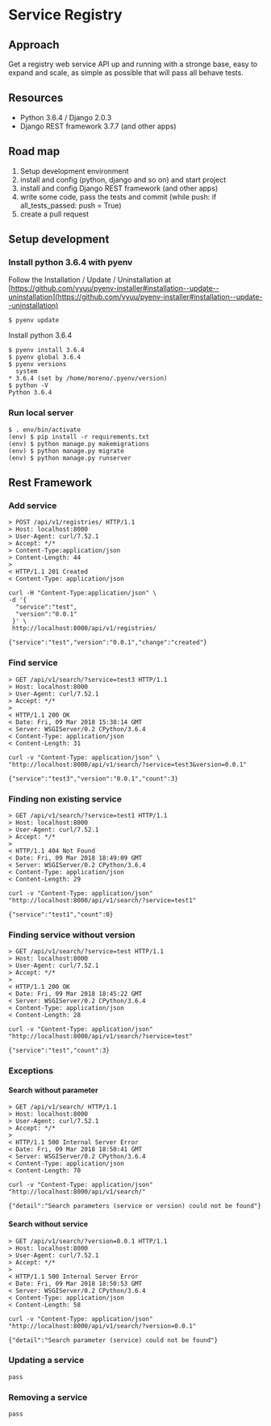 # Service Registry

## Approach
Get a registry web service API up and running with a stronge base, easy to expand and scale, as simple as possible that will pass all behave tests.

## Resources
- Python 3.6.4 / Django 2.0.3
- Django REST framework 3.7.7 (and other apps)

## Road map
1. Setup development environment
2. install and config (python, django and so on) and start project
3. install and config Django REST framework (and other apps)
4. write some code, pass the tests and commit (while push: if all_tests_passed: push = True)
5. create a pull request


## Setup development 

### Install python 3.6.4 with pyenv

Follow the  Installation / Update / Uninstallation at [https://github.com/yyuu/pyenv-installer#installation--update--uninstallation](https://github.com/yyuu/pyenv-installer#installation--update--uninstallation)

```
$ pyenv update
```
Install python 3.6.4
```
$ pyenv install 3.6.4
$ pyenv global 3.6.4
$ pyenv versions
  system
* 3.6.4 (set by /home/moreno/.pyenv/version)
$ python -V
Python 3.6.4
```

### Run local server

```
$ . env/bin/activate
(env) $ pip install -r requirements.txt
(env) $ python manage.py makemigrations
(env) $ python manage.py migrate
(env) $ python manage.py runserver
```

## Rest Framework

### Add service

```
> POST /api/v1/registries/ HTTP/1.1
> Host: localhost:8000
> User-Agent: curl/7.52.1
> Accept: */*
> Content-Type:application/json
> Content-Length: 44
>
< HTTP/1.1 201 Created
< Content-Type: application/json

curl -H "Content-Type:application/json" \
-d '{
  "service":"test",
  "version":"0.0.1"
 }' \
 http://localhost:8000/api/v1/registries/

{"service":"test","version":"0.0.1","change":"created"}
```

### Find service

```
> GET /api/v1/search/?service=test3 HTTP/1.1
> Host: localhost:8000
> User-Agent: curl/7.52.1
> Accept: */*
>
< HTTP/1.1 200 OK
< Date: Fri, 09 Mar 2018 15:38:14 GMT
< Server: WSGIServer/0.2 CPython/3.6.4
< Content-Type: application/json
< Content-Length: 31

curl -v "Content-Type: application/json" \
"http://localhost:8000/api/v1/search/?service=test3&version=0.0.1"

{"service":"test3","version":"0.0.1","count":3}
```

### Finding non existing service

```
> GET /api/v1/search/?service=test1 HTTP/1.1
> Host: localhost:8000
> User-Agent: curl/7.52.1
> Accept: */*
>
< HTTP/1.1 404 Not Found
< Date: Fri, 09 Mar 2018 18:49:09 GMT
< Server: WSGIServer/0.2 CPython/3.6.4
< Content-Type: application/json
< Content-Length: 29

curl -v "Content-Type: application/json" "http://localhost:8000/api/v1/search/?service=test1"

{"service":"test1","count":0}
```

### Finding service without version

```
> GET /api/v1/search/?service=test HTTP/1.1
> Host: localhost:8000
> User-Agent: curl/7.52.1
> Accept: */*
>
< HTTP/1.1 200 OK
< Date: Fri, 09 Mar 2018 18:45:22 GMT
< Server: WSGIServer/0.2 CPython/3.6.4
< Content-Type: application/json
< Content-Length: 28

curl -v "Content-Type: application/json" "http://localhost:8000/api/v1/search/?service=test"

{"service":"test","count":3}
```

### Exceptions

#### Search without parameter
```
> GET /api/v1/search/ HTTP/1.1
> Host: localhost:8000
> User-Agent: curl/7.52.1
> Accept: */*
>
< HTTP/1.1 500 Internal Server Error
< Date: Fri, 09 Mar 2018 18:50:41 GMT
< Server: WSGIServer/0.2 CPython/3.6.4
< Content-Type: application/json
< Content-Length: 70

curl -v "Content-Type: application/json" "http://localhost:8000/api/v1/search/"

{"detail":"Search parameters (service or version) could not be found"}
```

#### Search without service
```
> GET /api/v1/search/?version=0.0.1 HTTP/1.1
> Host: localhost:8000
> User-Agent: curl/7.52.1
> Accept: */*
>
< HTTP/1.1 500 Internal Server Error
< Date: Fri, 09 Mar 2018 18:50:53 GMT
< Server: WSGIServer/0.2 CPython/3.6.4
< Content-Type: application/json
< Content-Length: 58

curl -v "Content-Type: application/json" "http://localhost:8000/api/v1/search/?version=0.0.1"

{"detail":"Search parameter (service) could not be found"}
```

### Updating a service
```
pass
```

### Removing a service
```
pass
```
